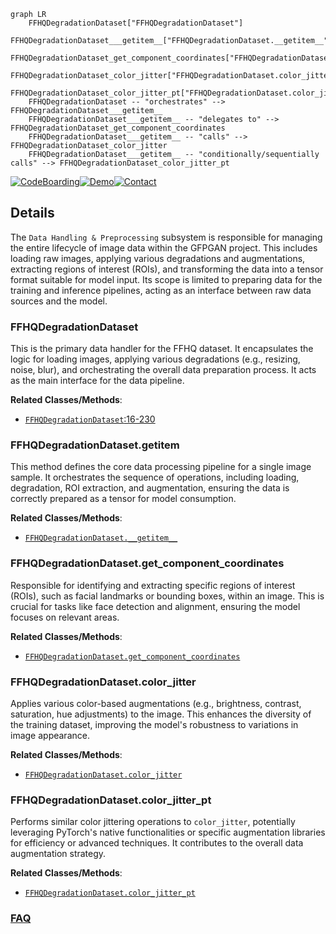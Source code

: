 ```mermaid
graph LR
    FFHQDegradationDataset["FFHQDegradationDataset"]
    FFHQDegradationDataset___getitem__["FFHQDegradationDataset.__getitem__"]
    FFHQDegradationDataset_get_component_coordinates["FFHQDegradationDataset.get_component_coordinates"]
    FFHQDegradationDataset_color_jitter["FFHQDegradationDataset.color_jitter"]
    FFHQDegradationDataset_color_jitter_pt["FFHQDegradationDataset.color_jitter_pt"]
    FFHQDegradationDataset -- "orchestrates" --> FFHQDegradationDataset___getitem__
    FFHQDegradationDataset___getitem__ -- "delegates to" --> FFHQDegradationDataset_get_component_coordinates
    FFHQDegradationDataset___getitem__ -- "calls" --> FFHQDegradationDataset_color_jitter
    FFHQDegradationDataset___getitem__ -- "conditionally/sequentially calls" --> FFHQDegradationDataset_color_jitter_pt
```

[![CodeBoarding](https://img.shields.io/badge/Generated%20by-CodeBoarding-9cf?style=flat-square)](https://github.com/CodeBoarding/GeneratedOnBoardings)[![Demo](https://img.shields.io/badge/Try%20our-Demo-blue?style=flat-square)](https://www.codeboarding.org/demo)[![Contact](https://img.shields.io/badge/Contact%20us%20-%20contact@codeboarding.org-lightgrey?style=flat-square)](mailto:contact@codeboarding.org)

## Details

The `Data Handling & Preprocessing` subsystem is responsible for managing the entire lifecycle of image data within the GFPGAN project. This includes loading raw images, applying various degradations and augmentations, extracting regions of interest (ROIs), and transforming the data into a tensor format suitable for model input. Its scope is limited to preparing data for the training and inference pipelines, acting as an interface between raw data sources and the model.

### FFHQDegradationDataset
This is the primary data handler for the FFHQ dataset. It encapsulates the logic for loading images, applying various degradations (e.g., resizing, noise, blur), and orchestrating the overall data preparation process. It acts as the main interface for the data pipeline.


**Related Classes/Methods**:

- <a href="https://github.com/TencentARC/GFPGAN/blob/master/gfpgan/data/ffhq_degradation_dataset.py#L16-L230" target="_blank" rel="noopener noreferrer">`FFHQDegradationDataset`:16-230</a>


### FFHQDegradationDataset.__getitem__
This method defines the core data processing pipeline for a single image sample. It orchestrates the sequence of operations, including loading, degradation, ROI extraction, and augmentation, ensuring the data is correctly prepared as a tensor for model consumption.


**Related Classes/Methods**:

- <a href="https://github.com/TencentARC/GFPGAN/blob/master/gfpgan/data/ffhq_degradation_dataset.py" target="_blank" rel="noopener noreferrer">`FFHQDegradationDataset.__getitem__`</a>


### FFHQDegradationDataset.get_component_coordinates
Responsible for identifying and extracting specific regions of interest (ROIs), such as facial landmarks or bounding boxes, within an image. This is crucial for tasks like face detection and alignment, ensuring the model focuses on relevant areas.


**Related Classes/Methods**:

- <a href="https://github.com/TencentARC/GFPGAN/blob/master/gfpgan/data/ffhq_degradation_dataset.py" target="_blank" rel="noopener noreferrer">`FFHQDegradationDataset.get_component_coordinates`</a>


### FFHQDegradationDataset.color_jitter
Applies various color-based augmentations (e.g., brightness, contrast, saturation, hue adjustments) to the image. This enhances the diversity of the training dataset, improving the model's robustness to variations in image appearance.


**Related Classes/Methods**:

- <a href="https://github.com/TencentARC/GFPGAN/blob/master/gfpgan/data/ffhq_degradation_dataset.py" target="_blank" rel="noopener noreferrer">`FFHQDegradationDataset.color_jitter`</a>


### FFHQDegradationDataset.color_jitter_pt
Performs similar color jittering operations to `color_jitter`, potentially leveraging PyTorch's native functionalities or specific augmentation libraries for efficiency or advanced techniques. It contributes to the overall data augmentation strategy.


**Related Classes/Methods**:

- <a href="https://github.com/TencentARC/GFPGAN/blob/master/gfpgan/data/ffhq_degradation_dataset.py" target="_blank" rel="noopener noreferrer">`FFHQDegradationDataset.color_jitter_pt`</a>




### [FAQ](https://github.com/CodeBoarding/GeneratedOnBoardings/tree/main?tab=readme-ov-file#faq)